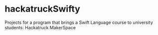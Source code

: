 # hackatruckSwifty
Projects for a program that brings a Swift Language course to university students: Hackatruck MakerSpace
